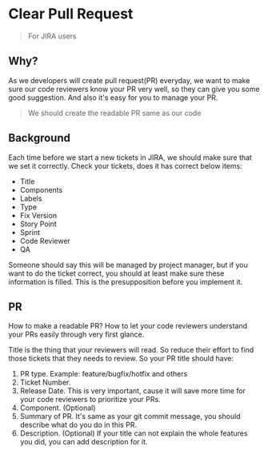 Clear Pull Request
=====================
> For JIRA users

## Why?
As we developers will create pull request(PR) everyday, we want to make sure our code reviewers know your PR very well, so they can give you some good suggestion. And also it's easy for you to manage your PR.
> We should create the readable PR same as our code

## Background
Each time before we start a new tickets in JIRA, we should make sure that we set it correctly. Check your tickets, does it has correct below items:
* Title
* Components
* Labels
* Type
* Fix Version
* Story Point
* Sprint
* Code Reviewer
* QA

Someone should say this will be managed by project manager, but if you want to do the ticket correct, you should at least make sure these information is filled. This is the presupposition before you implement it.

## PR
How to make a readable PR? How to let your code reviewers understand your PRs easily through very first glance.

Title is the thing that your reviewers will read. So reduce their effort to find those tickets that they needs to review. So your PR title should have:
1. PR type. Example: feature/bugfix/hotfix and others
2. Ticket Number.
3. Release Date. This is very important, cause it will save more time for your code reviewers to prioritize your PRs.
4. Component. (Optional)
5. Summary of PR. It's same as your git commit message, you should describe what do you do in this PR.
6. Description. (Optional) If your title can not explain the whole features you did, you can add description for it.

